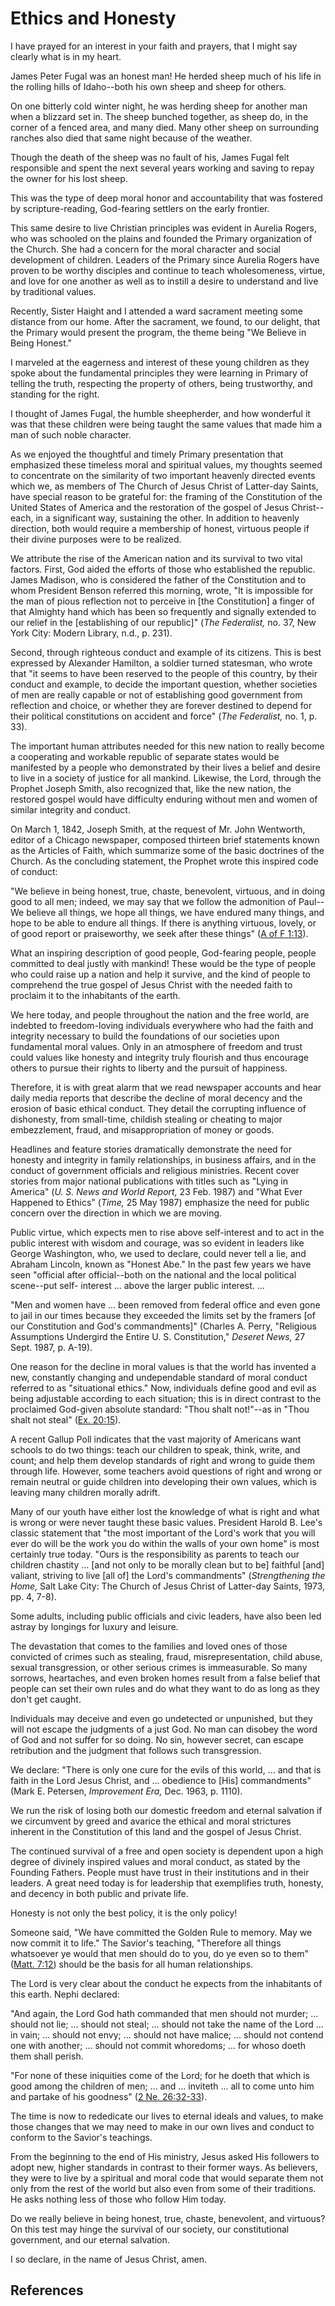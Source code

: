 # Ethics and Honesty

I have prayed for an interest in your faith and prayers, that I might say
clearly what is in my heart.

James Peter Fugal was an honest man! He herded sheep much of his life in the
rolling hills of Idaho--both his own sheep and sheep for others.

On one bitterly cold winter night, he was herding sheep for another man when a
blizzard set in. The sheep bunched together, as sheep do, in the corner of a
fenced area, and many died. Many other sheep on surrounding ranches also died
that same night because of the weather.

Though the death of the sheep was no fault of his, James Fugal felt
responsible and spent the next several years working and saving to repay the
owner for his lost sheep.

This was the type of deep moral honor and accountability that was fostered by
scripture-reading, God-fearing settlers on the early frontier.

This same desire to live Christian principles was evident in Aurelia Rogers,
who was schooled on the plains and founded the Primary organization of the
Church. She had a concern for the moral character and social development of
children. Leaders of the Primary since Aurelia Rogers have proven to be worthy
disciples and continue to teach wholesomeness, virtue, and love for one
another as well as to instill a desire to understand and live by traditional
values.

Recently, Sister Haight and I attended a ward sacrament meeting some distance
from our home. After the sacrament, we found, to our delight, that the Primary
would present the program, the theme being "We Believe in Being Honest."

I marveled at the eagerness and interest of these young children as they spoke
about the fundamental principles they were learning in Primary of telling the
truth, respecting the property of others, being trustworthy, and standing for
the right.

I thought of James Fugal, the humble sheepherder, and how wonderful it was
that these children were being taught the same values that made him a man of
such noble character.

As we enjoyed the thoughtful and timely Primary presentation that emphasized
these timeless moral and spiritual values, my thoughts seemed to concentrate
on the similarity of two important heavenly directed events which we, as
members of The Church of Jesus Christ of Latter-day Saints, have special
reason to be grateful for: the framing of the Constitution of the United
States of America and the restoration of the gospel of Jesus Christ--each, in
a significant way, sustaining the other. In addition to heavenly direction,
both would require a membership of honest, virtuous people if their divine
purposes were to be realized.

We attribute the rise of the American nation and its survival to two vital
factors. First, God aided the efforts of those who established the republic.
James Madison, who is considered the father of the Constitution and to whom
President Benson referred this morning, wrote, "It is impossible for the man
of pious reflection not to perceive in [the Constitution] a finger of that
Almighty hand which has been so frequently and signally extended to our relief
in the [establishing of our republic]" (_The Federalist,_ no. 37, New York
City: Modern Library, n.d., p. 231).

Second, through righteous conduct and example of its citizens. This is best
expressed by Alexander Hamilton, a soldier turned statesman, who wrote that
"it seems to have been reserved to the people of this country, by their
conduct and example, to decide the important question, whether societies of
men are really capable or not of establishing good government from reflection
and choice, or whether they are forever destined to depend for their political
constitutions on accident and force" (_The Federalist,_ no. 1, p. 33).

The important human attributes needed for this new nation to really become a
cooperating and workable republic of separate states would be manifested by a
people who demonstrated by their lives a belief and desire to live in a
society of justice for all mankind. Likewise, the Lord, through the Prophet
Joseph Smith, also recognized that, like the new nation, the restored gospel
would have difficulty enduring without men and women of similar integrity and
conduct.

On March 1, 1842, Joseph Smith, at the request of Mr. John Wentworth, editor
of a Chicago newspaper, composed thirteen brief statements known as the
Articles of Faith, which summarize some of the basic doctrines of the Church.
As the concluding statement, the Prophet wrote this inspired code of conduct:

"We believe in being honest, true, chaste, benevolent, virtuous, and in doing
good to all men; indeed, we may say that we follow the admonition of Paul--We
believe all things, we hope all things, we have endured many things, and hope
to be able to endure all things. If there is anything virtuous, lovely, or of
good report or praiseworthy, we seek after these things" ([A of F
1:13](/scriptures/pgp/a-of-f/1.13?lang=eng#12)).

What an inspiring description of good people, God-fearing people, people
committed to deal justly with mankind! These would be the type of people who
could raise up a nation and help it survive, and the kind of people to
comprehend the true gospel of Jesus Christ with the needed faith to proclaim
it to the inhabitants of the earth.

We here today, and people throughout the nation and the free world, are
indebted to freedom-loving individuals everywhere who had the faith and
integrity necessary to build the foundations of our societies upon fundamental
moral values. Only in an atmosphere of freedom and trust could values like
honesty and integrity truly flourish and thus encourage others to pursue their
rights to liberty and the pursuit of happiness.

Therefore, it is with great alarm that we read newspaper accounts and hear
daily media reports that describe the decline of moral decency and the erosion
of basic ethical conduct. They detail the corrupting influence of dishonesty,
from small-time, childish stealing or cheating to major embezzlement, fraud,
and misappropriation of money or goods.

Headlines and feature stories dramatically demonstrate the need for honesty
and integrity in family relationships, in business affairs, and in the conduct
of government officials and religious ministries. Recent cover stories from
major national publications with titles such as "Lying in America" (_U. S.
News and World Report,_ 23 Feb. 1987) and "What Ever Happened to Ethics"
(_Time,_ 25 May 1987) emphasize the need for public concern over the direction
in which we are moving.

Public virtue, which expects men to rise above self-interest and to act in the
public interest with wisdom and courage, was so evident in leaders like George
Washington, who, we used to declare, could never tell a lie, and Abraham
Lincoln, known as "Honest Abe." In the past few years we have seen "official
after official--both on the national and the local political scene--put self-
interest ... above the larger public interest. ...

"Men and women have ... been removed from federal office and even gone to jail
in our times because they exceeded the limits set by the framers [of our
Constitution and God's commandments]" (Charles A. Perry, "Religious
Assumptions Undergird the Entire U. S. Constitution," _Deseret News,_ 27 Sept.
1987, p. A-19).

One reason for the decline in moral values is that the world has invented a
new, constantly changing and undependable standard of moral conduct referred
to as "situational ethics." Now, individuals define good and evil as being
adjustable according to each situation; this is in direct contrast to the
proclaimed God-given absolute standard: "Thou shalt not!"--as in "Thou shalt
not steal" ([Ex. 20:15](/scriptures/ot/ex/20.15?lang=eng#14)).

A recent Gallup Poll indicates that the vast majority of Americans want
schools to do two things: teach our children to speak, think, write, and
count; and help them develop standards of right and wrong to guide them
through life. However, some teachers avoid questions of right and wrong or
remain neutral or guide children into developing their own values, which is
leaving many children morally adrift.

Many of our youth have either lost the knowledge of what is right and what is
wrong or were never taught these basic values. President Harold B. Lee's
classic statement that "the most important of the Lord's work that you will
ever do will be the work you do within the walls of your own home" is most
certainly true today. "Ours is the responsibility as parents to teach our
children chastity ... [and not only to be morally clean but to be] faithful
[and] valiant, striving to live [all of] the Lord's commandments"
(_Strengthening the Home,_ Salt Lake City: The Church of Jesus Christ of
Latter-day Saints, 1973, pp. 4, 7-8).

Some adults, including public officials and civic leaders, have also been led
astray by longings for luxury and leisure.

The devastation that comes to the families and loved ones of those convicted
of crimes such as stealing, fraud, misrepresentation, child abuse, sexual
transgression, or other serious crimes is immeasurable. So many sorrows,
heartaches, and even broken homes result from a false belief that people can
set their own rules and do what they want to do as long as they don't get
caught.

Individuals may deceive and even go undetected or unpunished, but they will
not escape the judgments of a just God. No man can disobey the word of God and
not suffer for so doing. No sin, however secret, can escape retribution and
the judgment that follows such transgression.

We declare: "There is only one cure for the evils of this world, ... and that is
faith in the Lord Jesus Christ, and ... obedience to [His] commandments" (Mark
E. Petersen, _Improvement Era,_ Dec. 1963, p. 1110).

We run the risk of losing both our domestic freedom and eternal salvation if
we circumvent by greed and avarice the ethical and moral strictures inherent
in the Constitution of this land and the gospel of Jesus Christ.

The continued survival of a free and open society is dependent upon a high
degree of divinely inspired values and moral conduct, as stated by the
Founding Fathers. People must have trust in their institutions and in their
leaders. A great need today is for leadership that exemplifies truth, honesty,
and decency in both public and private life.

Honesty is not only the best policy, it is the only policy!

Someone said, "We have committed the Golden Rule to memory. May we now commit
it to life." The Savior's teaching, "Therefore all things whatsoever ye would
that men should do to you, do ye even so to them" ([Matt.
7:12](/scriptures/nt/matt/7.12?lang=eng#11)) should be the basis for all human
relationships.

The Lord is very clear about the conduct he expects from the inhabitants of
this earth. Nephi declared:

"And again, the Lord God hath commanded that men should not murder; ... should
not lie; ... should not steal; ... should not take the name of the Lord ... in vain;
... should not envy; ... should not have malice; ... should not contend one with
another; ... should not commit whoredoms; ... for whoso doeth them shall perish.

"For none of these iniquities come of the Lord; for he doeth that which is
good among the children of men; ... and ... inviteth ... all to come unto him and
partake of his goodness" ([2 Ne.
26:32-33](/scriptures/bofm/2-ne/26.32-33?lang=eng#31)).

The time is now to rededicate our lives to eternal ideals and values, to make
those changes that we may need to make in our own lives and conduct to conform
to the Savior's teachings.

From the beginning to the end of His ministry, Jesus asked His followers to
adopt new, higher standards in contrast to their former ways. As believers,
they were to live by a spiritual and moral code that would separate them not
only from the rest of the world but also even from some of their traditions.
He asks nothing less of those who follow Him today.

Do we really believe in being honest, true, chaste, benevolent, and virtuous?
On this test may hinge the survival of our society, our constitutional
government, and our eternal salvation.

I so declare, in the name of Jesus Christ, amen.

## References

